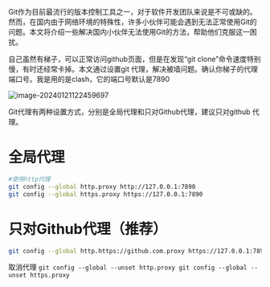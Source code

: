 Git作为目前最流行的版本控制工具之一，对于软件开发团队来说是不可或缺的。然而，在国内由于网络环境的特殊性，许多小伙伴可能会遇到无法正常使用Git的问题。本文将介绍一些解决国内小伙伴无法使用Git的方法，帮助他们克服这一困扰。

自己虽然有梯子，可以正常访问github页面，但是在发现“git clone”命令速度特别慢，有时还经常卡掉。本文通过设置git 代理，解决被墙问题。确认你梯子的代理端口号。我是用的是clash，它的端口号默认是7890

![image-20240121122459697](https://nanak-img.oss-cn-beijing.aliyuncs.com/img/image-20240121122459697.png)

Git代理有两种设置方式，分别是全局代理和只对Github代理，建议只对github 代理。

# 全局代理

```bash
#使用http代理 
git config --global http.proxy http://127.0.0.1:7890
git config --global https.proxy https://127.0.0.1:7890
```

# 只对Github代理（推荐）

```bash
git config --global http.https://github.com.proxy https://127.0.0.1:7890
```

取消代理
`git config --global --unset http.proxy git config --global --unset https.proxy`
